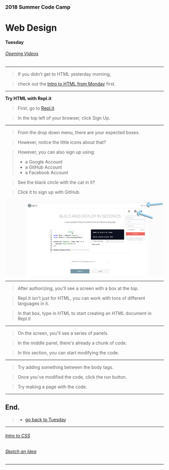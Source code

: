 ### 2018 Summer Code Camp
# Web Design

#### Tuesday

###### [Opening Videos](tuesday-opening-videos.md)

***

> If you didn't get to HTML yesterday morning, 

> check out the [Intro to HTML from Monday](monday-intro-to-html.md) first.

***

**Try HTML with Repl.it** 

> First, go to [Repl.it](https://repl.it).

> In the top left of your browser, click Sign Up.

***

> From the drop down menu, there are your expected boxes.

> However, notice the little icons about that?

> However, you can also sign up using: 
> - a Google Account
> - a GitHub Account
> - a Facebook Account

> See the black circle with the cat in it?

> Click it to sign up with GitHub.

![image of Repl.it](images/replit01.jpg)

***

> After authorizing, you'll see a screen with a box at the top.

> Repl.it isn't just for HTML, you can work with tons of different languages in it.

> In that box, type in HTML to start creating an HTML document in Repl.it

***

> On the screen, you'll see a series of panels.

> In the middle panel, there's already a chunk of code.

> In this section, you can start modifying the code. 

***

> Try adding something between the body tags.

> Once you've modified the code, click the run button.

> Try making a page with the code.

***

## End.

> - [go back to Tuesday](tuesday.md)

***

###### [Intro to CSS](tuesday-intro-to-css.md)

###### [Sketch an Idea](tuesday-ideas.md)

***
